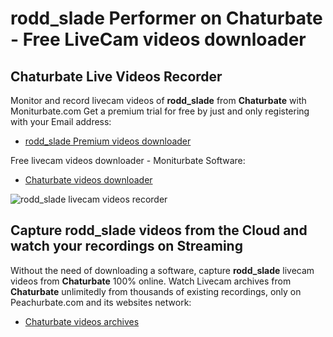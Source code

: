# rodd_slade Performer on Chaturbate - Free LiveCam videos downloader

## Chaturbate Live Videos Recorder

Monitor and record livecam videos of **rodd_slade** from **Chaturbate** with Moniturbate.com
Get a premium trial for free by just and only registering with your Email address:
* [rodd_slade Premium videos downloader](https://moniturbate.com/request-demo-licence-key.html)

Free livecam videos downloader - Moniturbate Software:
* [Chaturbate videos downloader](https://moniturbate.com/moniturbate-download-software.html)

![rodd_slade livecam videos recorder](https://peachurnet.com/templates/moniturbate-software.png)


## Capture rodd_slade videos from the Cloud and watch your recordings on Streaming

Without the need of downloading a software, capture **rodd_slade** livecam videos from **Chaturbate** 100% online.
Watch Livecam archives from **Chaturbate** unlimitedly from thousands of existing recordings, only on Peachurbate.com and its websites network:
* [Chaturbate videos archives](https://peachurnet.com/)